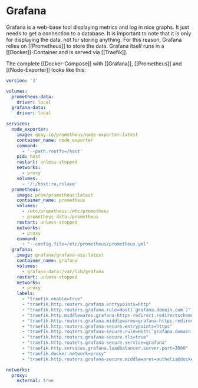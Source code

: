 # Grafana

Grafana is a web-base tool displaying metrics and log in nice graphs. It just needs to get a connection to a database. It is important to note that it is only for displaying the data, not for storing anything. For this reason, Grafana relies on [[Prometheus]] to store the data.
Grafana itself runs in a [[Docker]]-Container and is served via [[Traefik]].

The complete [[Docker-Compose]] with [[Grafana]], [[Prometheus]] and [[Node-Exporter]] looks like this: 
```yml
version: '3'

volumes:
  prometheus-data:
    driver: local
  grafana-data:
    driver: local

services:
  node_exporter:
    image: quay.io/prometheus/node-exporter:latest
    container_name: node_exporter
    command:
      - '--path.rootfs=/host'
    pid: host
    restart: unless-stopped
    networks:
      - proxy
    volumes:
      - '/:/host:ro,rslave'
  prometheus:
    image: prom/prometheus:latest
    container_name: prometheus
    volumes:
      - /etc/prometheus:/etc/prometheus
      - prometheus-data:/prometheus
    restart: unless-stopped
    networks:
      - proxy
    command:
      - "--config.file=/etc/prometheus/prometheus.yml"
  grafana:
    image: grafana/grafana-oss:latest
    container_name: grafana
    volumes:
      - grafana-data:/var/lib/grafana
    restart: unless-stopped
    networks:
      - proxy
    labels:
      - "traefik.enable=true"
      - "traefik.http.routers.grafana.entrypoints=http"
      - "traefik.http.routers.grafana.rule=Host(`grafana.domain.com`)"
      - "traefik.http.middlewares.grafana-https-redirect.redirectscheme.scheme=https"
      - "traefik.http.routers.grafana.middlewares=grafana-https-redirect"
      - "traefik.http.routers.grafana-secure.entrypoints=https"
      - "traefik.http.routers.grafana-secure.rule=Host(`grafana.domain.com`)"
      - "traefik.http.routers.grafana-secure.tls=true"
      - "traefik.http.routers.grafana-secure.service=grafana"
      - "traefik.http.services.grafana.loadbalancer.server.port=3000"
      - "traefik.docker.network=proxy"
      - 'traefik.http.routers.grafana-secure.middlewares=authelia@docker'

networks:
  proxy:
    external: true
```